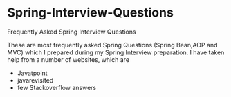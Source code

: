 # Spring-Interview-Questions
Frequently Asked Spring Interview Questions

These are most frequently asked Spring Questions (Spring Bean,AOP and MVC) which I prepared 
during my Spring Interview preparation. I have taken help from a number of websites, which are
* Javatpoint
* javarevisited
* few Stackoverflow answers

